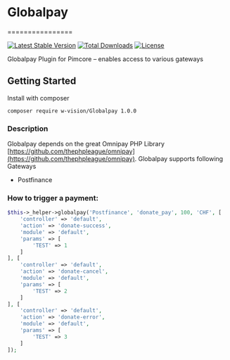 # Globalpay
================

[![Latest Stable Version](https://poser.pugx.org/coreshop/omnipay/v/stable)](https://packagist.org/packages/coreshop/omnipay)
[![Total Downloads](https://poser.pugx.org/coreshop/omnipay/downloads)](https://packagist.org/packages/coreshop/omnipay)
[![License](https://poser.pugx.org/coreshop/omnipay/license)](https://packagist.org/packages/coreshop/omnipay)

Globalpay Plugin for Pimcore – enables access to various gateways

## Getting Started

Install with composer

```
composer require w-vision/Globalpay 1.0.0
```

### Description
Globalpay depends on the great Omnipay PHP Library [https://github.com/thephpleague/omnipay](https://github.com/thephpleague/omnipay). Globalpay supports following Gateways

 - Postfinance

### How to trigger a payment:

```php
$this->_helper->globalpay('Postfinance', 'donate_pay', 100, 'CHF', [
    'controller' => 'default',
    'action' => 'donate-success',
    'module' => 'default',
    'params' => [
        'TEST' => 1
    ]
], [
    'controller' => 'default',
    'action' => 'donate-cancel',
    'module' => 'default',
    'params' => [
        'TEST' => 2
    ]
], [
    'controller' => 'default',
    'action' => 'donate-error',
    'module' => 'default',
    'params' => [
        'TEST' => 3
    ]
]);
```